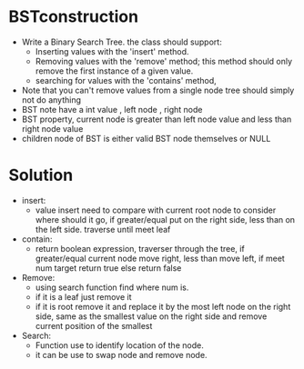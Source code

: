 # BSTconstruction
- Write a Binary Search Tree. the class should support:
  - Inserting values with the 'insert' method.
  - Removing values with the 'remove' method; this method should only remove the first instance of a given value.
  - searching for values with the 'contains' method,
- Note that you can't remove values from a single node tree should simply not do anything
- BST note have a int value , left node , right node
- BST property, current node is greater than left node value and less than right node value  
- children node of BST is either valid BST node themselves or NULL
# Solution
- insert:
  - value insert need to compare with current root node to consider where should it go, if greater/equal put on the right side, less than on the left side. traverse until meet leaf
- contain:
  - return boolean expression, traverser through the tree, if greater/equal current node move right, less than move left, if meet num target return true else return false
- Remove:
  - using search function find where num is.
  - if it is a leaf just remove it
  - if it is root remove it and replace it by the most left node on the right side, same as the smallest value on the right side and remove current position of the smallest
- Search:
  - Function use to identify location of the node.
  - it can be use to swap node and remove node.
